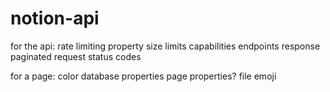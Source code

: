 # notion-api

for the api:
rate limiting
property size limits
capabilities
endpoints
response
paginated request
status codes

for a page:
color
database properties
page properties?
file
emoji
